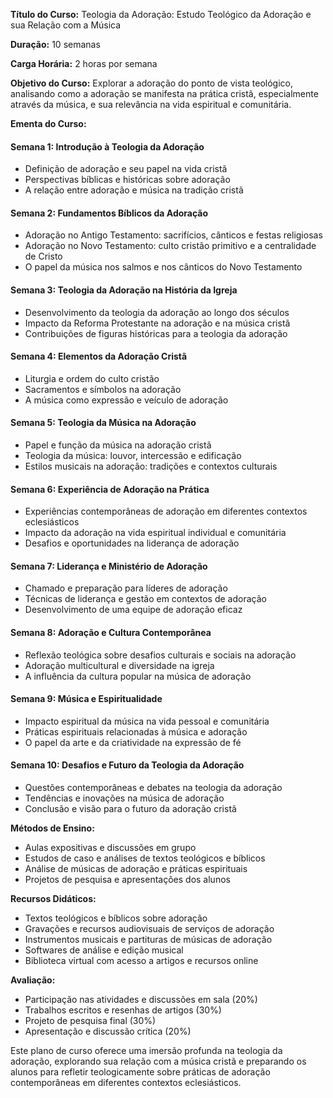 
**Título do Curso:** Teologia da Adoração: Estudo Teológico da Adoração e sua Relação com a Música

**Duração:** 10 semanas

**Carga Horária:** 2 horas por semana

**Objetivo do Curso:**
Explorar a adoração do ponto de vista teológico, analisando como a adoração se manifesta na prática cristã, especialmente através da música, e sua relevância na vida espiritual e comunitária.

**Ementa do Curso:**

#### Semana 1: Introdução à Teologia da Adoração
- Definição de adoração e seu papel na vida cristã
- Perspectivas bíblicas e históricas sobre adoração
- A relação entre adoração e música na tradição cristã

#### Semana 2: Fundamentos Bíblicos da Adoração
- Adoração no Antigo Testamento: sacrifícios, cânticos e festas religiosas
- Adoração no Novo Testamento: culto cristão primitivo e a centralidade de Cristo
- O papel da música nos salmos e nos cânticos do Novo Testamento

#### Semana 3: Teologia da Adoração na História da Igreja
- Desenvolvimento da teologia da adoração ao longo dos séculos
- Impacto da Reforma Protestante na adoração e na música cristã
- Contribuições de figuras históricas para a teologia da adoração

#### Semana 4: Elementos da Adoração Cristã
- Liturgia e ordem do culto cristão
- Sacramentos e símbolos na adoração
- A música como expressão e veículo de adoração

#### Semana 5: Teologia da Música na Adoração
- Papel e função da música na adoração cristã
- Teologia da música: louvor, intercessão e edificação
- Estilos musicais na adoração: tradições e contextos culturais

#### Semana 6: Experiência de Adoração na Prática
- Experiências contemporâneas de adoração em diferentes contextos eclesiásticos
- Impacto da adoração na vida espiritual individual e comunitária
- Desafios e oportunidades na liderança de adoração

#### Semana 7: Liderança e Ministério de Adoração
- Chamado e preparação para líderes de adoração
- Técnicas de liderança e gestão em contextos de adoração
- Desenvolvimento de uma equipe de adoração eficaz

#### Semana 8: Adoração e Cultura Contemporânea
- Reflexão teológica sobre desafios culturais e sociais na adoração
- Adoração multicultural e diversidade na igreja
- A influência da cultura popular na música de adoração

#### Semana 9: Música e Espiritualidade
- Impacto espiritual da música na vida pessoal e comunitária
- Práticas espirituais relacionadas à música e adoração
- O papel da arte e da criatividade na expressão de fé

#### Semana 10: Desafios e Futuro da Teologia da Adoração
- Questões contemporâneas e debates na teologia da adoração
- Tendências e inovações na música de adoração
- Conclusão e visão para o futuro da adoração cristã

**Métodos de Ensino:**
- Aulas expositivas e discussões em grupo
- Estudos de caso e análises de textos teológicos e bíblicos
- Análise de músicas de adoração e práticas espirituais
- Projetos de pesquisa e apresentações dos alunos

**Recursos Didáticos:**
- Textos teológicos e bíblicos sobre adoração
- Gravações e recursos audiovisuais de serviços de adoração
- Instrumentos musicais e partituras de músicas de adoração
- Softwares de análise e edição musical
- Biblioteca virtual com acesso a artigos e recursos online

**Avaliação:**
- Participação nas atividades e discussões em sala (20%)
- Trabalhos escritos e resenhas de artigos (30%)
- Projeto de pesquisa final (30%)
- Apresentação e discussão crítica (20%)

Este plano de curso oferece uma imersão profunda na teologia da adoração, explorando sua relação com a música cristã e preparando os alunos para refletir teologicamente sobre práticas de adoração contemporâneas em diferentes contextos eclesiásticos.